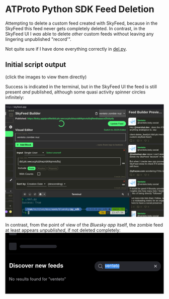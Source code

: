 # ATProto Python SDK Feed Deletion
Attempting to delete a custom feed created with SkyFeed, because in the SkyFeed this feed never gets completely deleted. In contrast, in the SkyFeed UI I *was* able to delete *other* custom feeds without leaving any lingering unpublished "record'".

Not quite sure if I have done everything correctly in [del.py](del.py).

## Initial script output
(click the images to view them directly)

Success is indicated in the terminal, but in the SkyFeed UI the feed is still present *and* published, although some quasi activity spinner circles infinitely:

[
    ![Screenshot of script output.](screenshot.png)
](https://raw.githubusercontent.com/venteto/apsfd/main/screenshot.png)


In contrast, from the point of view of the *Bluesky app* itself, the zombie feed at least appears *unpublished*, if not deleted completely:
[
    ![Screenshot of Bluesky app new feeds discovery page.](screenshot2.png)
](https://raw.githubusercontent.com/venteto/apsfd/main/screenshot2.png)